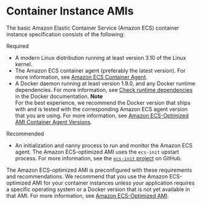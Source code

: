 # Container Instance AMIs<a name="container_instance_AMIs"></a>

The basic Amazon Elastic Container Service \(Amazon ECS\) container instance specification consists of the following:

Required
+ A modern Linux distribution running at least version 3\.10 of the Linux kernel\.
+ The Amazon ECS container agent \(preferably the latest version\)\. For more information, see [Amazon ECS Container Agent](ECS_agent.md)\.
+ A Docker daemon running at least version 1\.9\.0, and any Docker runtime dependencies\. For more information, see [Check runtime dependencies](https://docs.docker.com/engine/installation/binaries/#check-runtime-dependencies) in the Docker documentation\.
**Note**  
For the best experience, we recommend the Docker version that ships with and is tested with the corresponding Amazon ECS agent version that you are using\. For more information, see [Amazon ECS\-Optimized AMI Container Agent Versions](container_agent_versions.md#ecs-optimized-ami-agent-versions)\.

Recommended
+ An initialization and nanny process to run and monitor the Amazon ECS agent\. The Amazon ECS\-optimized AMI uses the `ecs-init` upstart process\. For more information, see the [`ecs-init` project](https://github.com/aws/amazon-ecs-init) on GitHub\.

The Amazon ECS\-optimized AMI is preconfigured with these requirements and recommendations\. We recommend that you use the Amazon ECS\-optimized AMI for your container instances unless your application requires a specific operating system or a Docker version that is not yet available in that AMI\. For more information, see [Amazon ECS\-Optimized AMI](ecs-optimized_AMI.md)\.